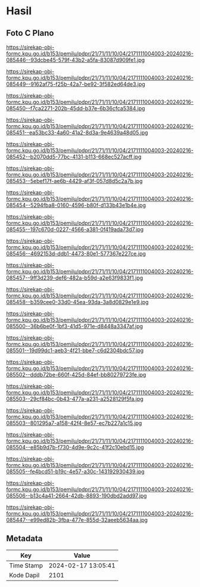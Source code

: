 # Hasil

## Foto C Plano

https://sirekap-obj-formc.kpu.go.id/b153/pemilu/pdpr/21/71/11/10/04/2171111004003-20240216-085446--93dcbe45-579f-43b2-a5fa-83087d909fe1.jpg

https://sirekap-obj-formc.kpu.go.id/b153/pemilu/pdpr/21/71/11/10/04/2171111004003-20240216-085449--9162af75-f25b-42a7-be92-3f582ed64de3.jpg

https://sirekap-obj-formc.kpu.go.id/b153/pemilu/pdpr/21/71/11/10/04/2171111004003-20240216-085450--f7ca2271-202b-45dd-b37e-6b36cfca5384.jpg

https://sirekap-obj-formc.kpu.go.id/b153/pemilu/pdpr/21/71/11/10/04/2171111004003-20240216-085451--ea53bc33-4a60-41a2-8d3a-9e4639a48d05.jpg

https://sirekap-obj-formc.kpu.go.id/b153/pemilu/pdpr/21/71/11/10/04/2171111004003-20240216-085452--b2070dd5-77bc-4131-b113-668ec527acff.jpg

https://sirekap-obj-formc.kpu.go.id/b153/pemilu/pdpr/21/71/11/10/04/2171111004003-20240216-085453--5ebef17f-ae6b-4429-af3f-057d8d5c2a7b.jpg

https://sirekap-obj-formc.kpu.go.id/b153/pemilu/pdpr/21/71/11/10/04/2171111004003-20240216-085454--5294fba8-0160-4596-b80f-d133b43e1b4e.jpg

https://sirekap-obj-formc.kpu.go.id/b153/pemilu/pdpr/21/71/11/10/04/2171111004003-20240216-085455--197c670d-0227-4566-a381-0f419ada73d7.jpg

https://sirekap-obj-formc.kpu.go.id/b153/pemilu/pdpr/21/71/11/10/04/2171111004003-20240216-085456--4692153d-ddb1-4473-80e1-577367e227ce.jpg

https://sirekap-obj-formc.kpu.go.id/b153/pemilu/pdpr/21/71/11/10/04/2171111004003-20240216-085457--9ff3d239-def6-482a-b59d-a2e63f9833f1.jpg

https://sirekap-obj-formc.kpu.go.id/b153/pemilu/pdpr/21/71/11/10/04/2171111004003-20240216-085458--b359cee0-33d0-45ea-93da-3a8d0829e1e9.jpg

https://sirekap-obj-formc.kpu.go.id/b153/pemilu/pdpr/21/71/11/10/04/2171111004003-20240216-085500--36b6be0f-1bf3-41d5-971e-d8448a3347af.jpg

https://sirekap-obj-formc.kpu.go.id/b153/pemilu/pdpr/21/71/11/10/04/2171111004003-20240216-085501--19d99dc1-aeb3-4f21-bbe7-c6d2304bdc57.jpg

https://sirekap-obj-formc.kpu.go.id/b153/pemilu/pdpr/21/71/11/10/04/2171111004003-20240216-085502--dddb72be-660f-425d-84ef-bb80279723fe.jpg

https://sirekap-obj-formc.kpu.go.id/b153/pemilu/pdpr/21/71/11/10/04/2171111004003-20240216-085503--29cf84bc-0b43-477a-a231-a2528129f5fa.jpg

https://sirekap-obj-formc.kpu.go.id/b153/pemilu/pdpr/21/71/11/10/04/2171111004003-20240216-085503--801295a7-a158-42f4-8e57-ec7b227a1c15.jpg

https://sirekap-obj-formc.kpu.go.id/b153/pemilu/pdpr/21/71/11/10/04/2171111004003-20240216-085504--e85b9d7b-f730-4d9e-9c2c-41f2c10ebd15.jpg

https://sirekap-obj-formc.kpu.go.id/b153/pemilu/pdpr/21/71/11/10/04/2171111004003-20240216-085505--fe4bcd51-b19c-4e57-a30c-143192930439.jpg

https://sirekap-obj-formc.kpu.go.id/b153/pemilu/pdpr/21/71/11/10/04/2171111004003-20240216-085506--b13c4a41-2664-42db-8893-190dbd2add97.jpg

https://sirekap-obj-formc.kpu.go.id/b153/pemilu/pdpr/21/71/11/10/04/2171111004003-20240216-085447--e99ed82b-3fba-477e-855d-32aeeb5634aa.jpg


## Metadata

| Key        | Value               |
| ---------- | ------------------- |
| Time Stamp | 2024-02-17 13:05:41 |
| Kode Dapil | 2101                |



